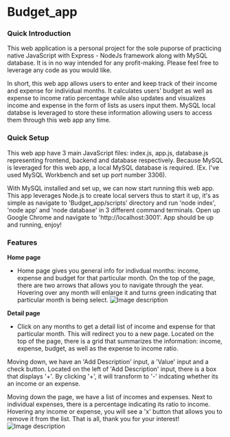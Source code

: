 # Budget_app

### Quick Introduction
This web application is a personal project for the sole puporse of practicing native JavaScript with Express - NodeJs framework along with MySQL database. It is in no way intended for any profit-making. Please feel free to leverage any code as you would like.

In short, this web app allows users to enter and keep track of their income and expense for individual months. It calculates users' budget as well as expense to income ratio percentage while also updates and visualizes income and expense in the form of lists as users input them. MySQL local databse is leveraged to store these information allowing users to access them through this web app any time. 

### Quick Setup
This web app have 3 main JavaScript files: index.js, app.js, database.js representing frontend, backend and database respectively. Because MySQL is leveraged for this web app, a local MySQL database is required. (Ex. I've used MySQL Workbench and set up port number 3306). 

With MySQL installed and set up, we can now start running this web app. This app leverages Node.js to create local servers thus to start it up, it's as simple as navigate to 'Budget_app/scripts' directory and run 'node index', 'node app' and 'node database' in 3 different command terminals. Open up Google Chrome and navigate to 'http://localhost:3001'. App should be up and running, enjoy!

### Features
**Home page**
- Home page gives you general info for indivdual months: income, expense and budget for that particular month. On the top of the page, there are two arrows that allows you to navigate through the year. Hovering over any month will enlarge it and turns green indicating that particular month is being select.
![Image description](https://github.com/jchen0615/Budget_app/tree/master/public/img/Home.PNG)

**Detail page**
- Click on any months to get a detail list of income and expense for that particular month. This will redirect you to a new page. Located on the top of the page, there is a grid that summarizes the information: income, expense, budget, as well as the expense to income ratio. 

Moving down, we have an 'Add Description' input, a 'Value' input and a check button. Located on the left of 'Add Description' input, there is a box that displays '+'. By clicking '+', it will transform to '-' indcating whether its an income or an expense. 

Moving down the page, we have a list of incomes and expenses. Next to individual expenses, there is a percentage indicating its ratio to income. Hovering any income or expense, you will see a 'x' button that allows you to remove it from the list. That is all, thank you for your interest!
![Image description](https://github.com/jchen0615/Budget_app/tree/master/public/img/Detail.PNG)
